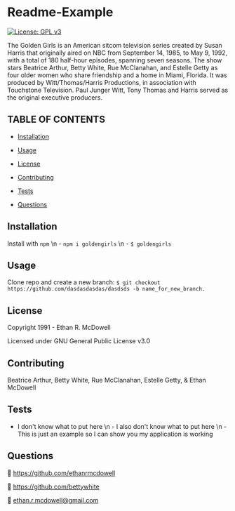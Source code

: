 
  
  
  # **Readme-Example**

  [![License: GPL v3](https://img.shields.io/badge/License-GPLv3-blue.svg)](https://www.gnu.org/licenses/gpl-3.0)

  The Golden Girls is an American sitcom television series created by Susan Harris that originally aired on NBC from September 14, 1985, to May 9, 1992, with a total of 180 half-hour episodes, spanning seven seasons. The show stars Beatrice Arthur, Betty White, Rue McClanahan, and Estelle Getty as four older women who share friendship and a home in Miami, Florida. It was produced by Witt/Thomas/Harris Productions, in association with Touchstone Television. Paul Junger Witt, Tony Thomas and Harris served as the original executive producers.

  ## TABLE OF CONTENTS
  
  - [Installation](#Installation) 

  - [Usage](#Usage) 

  - [License](#License) 

  - [Contributing](#Contributing) 

  - [Tests](#Tests) 

  - [Questions](#Questions) 

  
  ## Installation
  
 Install with `npm` \n - `npm i goldengirls` \n - `$ goldengirls` 

  ## Usage
  
 Clone repo and create a new branch: `$ git checkout https://github.com/dasdasdasdas/dasdsds -b name_for_new_branch.` 

  ## License
  
 Copyright 1991 - Ethan R. McDowell
  
 Licensed under GNU General Public License v3.0
  

  ## Contributing
  
 Beatrice Arthur, Betty White, Rue McClanahan, Estelle Getty, & Ethan McDowell 

  ## Tests
  
 - I don't know what to put here \n - I also don't know what to put here \n - This is just an example so I can show you my application is working 

  ## Questions
  
 :link: https://github.com/ethanrmcdowell
  
 :link: https://github.com/bettywhite
  
 :e-mail: ethan.r.mcdowell@gmail.com

